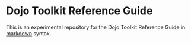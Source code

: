 # Dojo Toolkit Reference Guide #

This is an experimental repository for the Dojo Toolkit Reference Guide in [markdown][md] syntax.

[md]: http://daringfireball.net/projects/markdown/